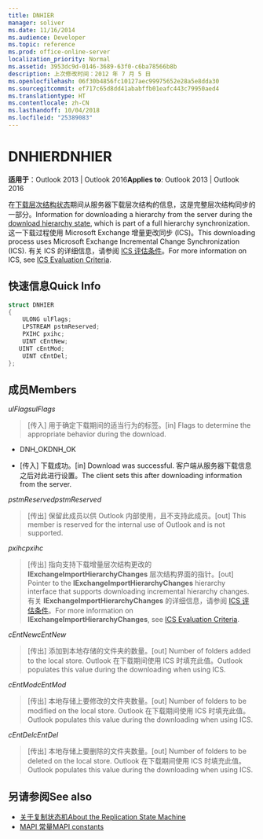 ```yaml
---
title: DNHIER
manager: soliver
ms.date: 11/16/2014
ms.audience: Developer
ms.topic: reference
ms.prod: office-online-server
localization_priority: Normal
ms.assetid: 3953dc9d-0146-3689-63f0-c6ba78566b8b
description: 上次修改时间：2012 年 7 月 5 日
ms.openlocfilehash: 06f30b4856fc10127aec99975652e28a5e8dda30
ms.sourcegitcommit: ef717c65d8dd41ababffb01eafc443c79950aed4
ms.translationtype: HT
ms.contentlocale: zh-CN
ms.lasthandoff: 10/04/2018
ms.locfileid: "25389083"
---
```

# <a name="dnhier"></a><span data-ttu-id="5b147-103">DNHIER</span><span class="sxs-lookup"><span data-stu-id="5b147-103">DNHIER</span></span>

<span data-ttu-id="5b147-104">**适用于**：Outlook 2013 | Outlook 2016</span><span class="sxs-lookup"><span data-stu-id="5b147-104">**Applies to**: Outlook 2013 | Outlook 2016</span></span> 
  
<span data-ttu-id="5b147-105">在[下载层次结构状态](download-hierarchy-state.md)期间从服务器下载层次结构的信息，这是完整层次结构同步的一部分。</span><span class="sxs-lookup"><span data-stu-id="5b147-105">Information for downloading a hierarchy from the server during the [download hierarchy state](download-hierarchy-state.md), which is part of a full hierarchy synchronization.</span></span> <span data-ttu-id="5b147-106">这一下载过程使用 Microsoft Exchange 增量更改同步 (ICS)。</span><span class="sxs-lookup"><span data-stu-id="5b147-106">This downloading process uses Microsoft Exchange Incremental Change Synchronization (ICS).</span></span> <span data-ttu-id="5b147-107">有关 ICS 的详细信息，请参阅 [ICS 评估条件](https://msdn.microsoft.com/library/aa579252%28EXCHG.80%29.aspx)。</span><span class="sxs-lookup"><span data-stu-id="5b147-107">For more information on ICS, see [ICS Evaluation Criteria](https://msdn.microsoft.com/library/aa579252%28EXCHG.80%29.aspx).</span></span>
  
## <a name="quick-info"></a><span data-ttu-id="5b147-108">快速信息</span><span class="sxs-lookup"><span data-stu-id="5b147-108">Quick Info</span></span>

```cpp
struct DNHIER 
{ 
    ULONG ulFlags; 
    LPSTREAM pstmReserved; 
    PXIHC pxihc; 
    UINT cEntNew; 
   UINT cEntMod; 
    UINT cEntDel; 
};
```

## <a name="members"></a><span data-ttu-id="5b147-109">成员</span><span class="sxs-lookup"><span data-stu-id="5b147-109">Members</span></span>

<span data-ttu-id="5b147-110">_ulFlags_</span><span class="sxs-lookup"><span data-stu-id="5b147-110">_ulFlags_</span></span>
  
>  <span data-ttu-id="5b147-111">[传入] 用于确定下载期间的适当行为的标签。</span><span class="sxs-lookup"><span data-stu-id="5b147-111">[in] Flags to determine the appropriate behavior during the download.</span></span> 
    
   - <span data-ttu-id="5b147-112">DNH_OK</span><span class="sxs-lookup"><span data-stu-id="5b147-112">DNH_OK</span></span>
    
   - <span data-ttu-id="5b147-113">[传入] 下载成功。</span><span class="sxs-lookup"><span data-stu-id="5b147-113">[in] Download was successful.</span></span> <span data-ttu-id="5b147-114">客户端从服务器下载信息之后对此进行设置。</span><span class="sxs-lookup"><span data-stu-id="5b147-114">The client sets this after downloading information from the server.</span></span>
    
<span data-ttu-id="5b147-115">_pstmReserved_</span><span class="sxs-lookup"><span data-stu-id="5b147-115">_pstmReserved_</span></span>
  
> <span data-ttu-id="5b147-116">[传出] 保留此成员以供 Outlook 内部使用，且不支持此成员。</span><span class="sxs-lookup"><span data-stu-id="5b147-116">[out] This member is reserved for the internal use of Outlook and is not supported.</span></span> 
    
<span data-ttu-id="5b147-117">_pxihc_</span><span class="sxs-lookup"><span data-stu-id="5b147-117">_pxihc_</span></span>
  
>  <span data-ttu-id="5b147-118">[传出] 指向支持下载增量层次结构更改的 **IExchangeImportHierarchyChanges** 层次结构界面的指针。</span><span class="sxs-lookup"><span data-stu-id="5b147-118">[out] Pointer to the **IExchangeImportHierarchyChanges** hierarchy interface that supports downloading incremental hierarchy changes.</span></span> <span data-ttu-id="5b147-119">有关 **IExchangeImportHierarchyChanges** 的详细信息，请参阅 [ICS 评估条件](https://msdn.microsoft.com/library/aa579252%28EXCHG.80%29.aspx)。</span><span class="sxs-lookup"><span data-stu-id="5b147-119">For more information on **IExchangeImportHierarchyChanges**, see [ICS Evaluation Criteria](https://msdn.microsoft.com/library/aa579252%28EXCHG.80%29.aspx).</span></span>
    
<span data-ttu-id="5b147-120">_cEntNew_</span><span class="sxs-lookup"><span data-stu-id="5b147-120">_cEntNew_</span></span>
  
> <span data-ttu-id="5b147-121">[传出] 添加到本地存储的文件夹的数量。</span><span class="sxs-lookup"><span data-stu-id="5b147-121">[out] Number of folders added to the local store.</span></span> <span data-ttu-id="5b147-122">Outlook 在下载期间使用 ICS 时填充此值。</span><span class="sxs-lookup"><span data-stu-id="5b147-122">Outlook populates this value during the downloading when using ICS.</span></span>
    
<span data-ttu-id="5b147-123">_cEntMod_</span><span class="sxs-lookup"><span data-stu-id="5b147-123">_cEntMod_</span></span>
  
> <span data-ttu-id="5b147-124">[传出] 本地存储上要修改的文件夹数量。</span><span class="sxs-lookup"><span data-stu-id="5b147-124">[out] Number of folders to be modified on the local store.</span></span> <span data-ttu-id="5b147-125">Outlook 在下载期间使用 ICS 时填充此值。</span><span class="sxs-lookup"><span data-stu-id="5b147-125">Outlook populates this value during the downloading when using ICS.</span></span>
    
<span data-ttu-id="5b147-126">_cEntDel_</span><span class="sxs-lookup"><span data-stu-id="5b147-126">_cEntDel_</span></span>
  
> <span data-ttu-id="5b147-127">[传出] 本地存储上要删除的文件夹数量。</span><span class="sxs-lookup"><span data-stu-id="5b147-127">[out] Number of folders to be deleted on the local store.</span></span> <span data-ttu-id="5b147-128">Outlook 在下载期间使用 ICS 时填充此值。</span><span class="sxs-lookup"><span data-stu-id="5b147-128">Outlook populates this value during the downloading when using ICS.</span></span>
    
## <a name="see-also"></a><span data-ttu-id="5b147-129">另请参阅</span><span class="sxs-lookup"><span data-stu-id="5b147-129">See also</span></span>

- [<span data-ttu-id="5b147-130">关于复制状态机</span><span class="sxs-lookup"><span data-stu-id="5b147-130">About the Replication State Machine</span></span>](about-the-replication-state-machine.md) 
- [<span data-ttu-id="5b147-131">MAPI 常量</span><span class="sxs-lookup"><span data-stu-id="5b147-131">MAPI constants</span></span>](mapi-constants.md)

